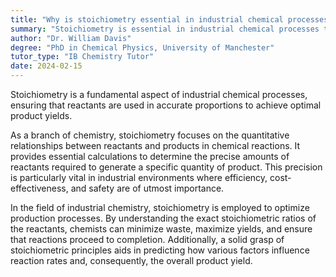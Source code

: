 ```yaml
---
title: "Why is stoichiometry essential in industrial chemical processes?"
summary: "Stoichiometry is essential in industrial chemical processes to ensure accurate proportions of reactants for optimal product yield."
author: "Dr. William Davis"
degree: "PhD in Chemical Physics, University of Manchester"
tutor_type: "IB Chemistry Tutor"
date: 2024-02-15
---
```


Stoichiometry is a fundamental aspect of industrial chemical processes, ensuring that reactants are used in accurate proportions to achieve optimal product yields.

As a branch of chemistry, stoichiometry focuses on the quantitative relationships between reactants and products in chemical reactions. It provides essential calculations to determine the precise amounts of reactants required to generate a specific quantity of product. This precision is particularly vital in industrial environments where efficiency, cost-effectiveness, and safety are of utmost importance.

In the field of industrial chemistry, stoichiometry is employed to optimize production processes. By understanding the exact stoichiometric ratios of the reactants, chemists can minimize waste, maximize yields, and ensure that reactions proceed to completion. Additionally, a solid grasp of stoichiometric principles aids in predicting how various factors influence reaction rates and, consequently, the overall product yield.
    